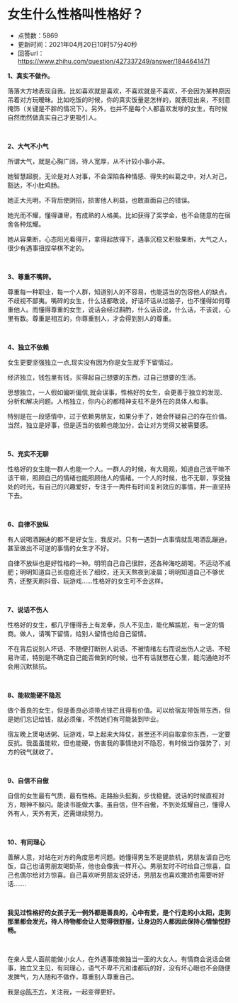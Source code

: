 # 女生什么性格叫性格好？
- 点赞数：5869
- 更新时间：2021年04月20日10时57分40秒
- 回答url：https://www.zhihu.com/question/427337249/answer/1844641471
<body>
 <p data-pid="KpfhNMUF"><b>1、真实不做作。</b></p>
 <p data-pid="E6j8tACR">落落大方地表现自我。比如喜欢就是喜欢，不喜欢就是不喜欢，不会因为某种原因吊着对方玩暧昧。比如吃饭的时候，你的真实饭量是怎样的，就表现出来，不刻意掩饰（关键是不胖的情况下）。另外，也并不是每个人都喜欢发嗲的女生，有时候自然而然做真实自己才更吸引人。</p>
 <p class="ztext-empty-paragraph"><br></p>
 <p data-pid="FweN_wNl"><b>2、大气不小气</b></p>
 <p data-pid="FZXfVjBj">所谓大气，就是心胸广阔，待人宽厚，从不计较小事小非。</p>
 <p data-pid="pOe49EUD">她智慧超脱，无论是对人对事，不会深陷各种情感、得失的纠葛之中，对人对己，豁达，不小肚鸡肠。</p>
 <p data-pid="JQ1hYn5m">她正大光明，不背后使阴招，损害他人利益，也敢直面自己的错误。</p>
 <p data-pid="KZIKRVpW">她光而不耀，懂得谦卑，有成熟的人格美。比如获得了奖学金，也不会随意的在宿舍各种炫耀。</p>
 <p data-pid="1UKryd2D">她从容果断，心态阳光看得开，拿得起放得下，遇事沉稳又积极果断，大气之人，很少有遇事扭捏举棋不定的。</p>
 <p class="ztext-empty-paragraph"><br></p>
 <p data-pid="z7ir9GkW"><b>3、尊重不嘴碎。</b></p>
 <p data-pid="-5-X_APG">尊重每一种职业，每一个人群，知道别人的不容易，也能适当的包容他人的缺点，不歧视不鄙夷。嘴碎的女生，什么话都敢说，好话坏话从过脑子，也不懂得如何尊重他人。而懂得尊重的女生，说话会经过斟酌，什么话该说，什么话，不该说，心里有数。尊重是相互的，你尊重别人，才会得到别人的尊重。</p>
 <p class="ztext-empty-paragraph"><br></p>
 <p data-pid="c4r9R9UA"><b>4、独立不依赖</b></p>
 <p data-pid="wGkjQAUO">女生更要坚强独立一点,现实没有因为你是女生就手下留情过。</p>
 <p data-pid="UBulFxY8">经济独立，钱包里有钱，买得起自己想要的东西，过自己想要的生活。</p>
 <p data-pid="dafZoA9s">思想独立，一人假如偏听偏信,就会误事，性格好的女生，会更善于独立的发现、分析和解决问题。人格独立，你内心的都精神支柱不是外在的具体人和事。</p>
 <p data-pid="bhbCketJ">特别是在一段感情中，过于依赖男朋友，如果分手了，她会怀疑自己的存在价值。当然，独立是好事，但是适当的依赖也能加分，会让对方觉得又被需要感。</p>
 <p class="ztext-empty-paragraph"><br></p>
 <p data-pid="USkmoAee"><b>5、充实不无聊</b></p>
 <p data-pid="JSm5qraH">性格好的女生能一群人也能一个人。一群人的时候，有大局观，知道自己该干嘛不该干嘛，照顾自己的情绪也能照顾他人的情绪。一个人的时候，也不无聊，享受独处的时光，有自己的兴趣爱好，专注于一两件有时间复利效应的事情，并一直坚持下去。</p>
 <p class="ztext-empty-paragraph"><br></p>
 <p data-pid="LfHNKPfF"><b>6、自律不放纵</b></p>
 <p data-pid="TUhSBG_3">有人说喝酒蹦迪的都不是好女生，我反对。只有一遇到一点事情就乱喝酒乱蹦迪，甚至做出不可逆的事情的女生才不好。</p>
 <p data-pid="A-Wc2AO0">自律不放纵也是好性格的一种。明明自己自己很胖，还各种海吃胡喝，不运动不减肥；明明知道自己长痘痘还长了细纹，还天天熬夜到凌晨；明明知道自己不够优秀，还整天刷抖音、玩游戏......性格好的女生可不会这样。</p>
 <p class="ztext-empty-paragraph"><br></p>
 <p data-pid="5rEevOFz"><b>7、说话不伤人</b></p>
 <p data-pid="g2r7t0o_">性格好的女生，都几乎懂得舌上有龙拳，杀人不见血，能化解尴尬，有一定的情商。做人，请嘴下留情，给别人留情也给自己留情。</p>
 <p data-pid="mrgrWXi_">不在背后说别人坏话、不随便打断别人说话、不被情绪左右而说出伤人之话、不轻易许诺，特别是不确定自己能否做到的时候，也不有话就憋在心里，能沟通绝对不会用沉默抵抗。</p>
 <p class="ztext-empty-paragraph"><br></p>
 <p data-pid="Ah3XLqyY"><b>8、能软能硬不隐忍</b></p>
 <p data-pid="Fb_d3n-R">做个善良的女生，但是善良必须带点锋芒且得有价值。可以给宿友带饭带东西，但是她们忘记给钱，就必须催，不然她们有可能装到毕业。</p>
 <p data-pid="wdV-Z_Hp">宿友晚上煲电话粥、玩游戏，早上起来大阵仗，甚至还不问自取拿你东西，一定要反抗。我虽虽能软，但也能硬，伤害我的事情绝对不隐忍，有时候当你强势了，对方的锐气就收了。</p>
 <p class="ztext-empty-paragraph"><br></p>
 <p data-pid="Y2Ak6xls"><b>9、自信不自傲</b></p>
 <p data-pid="IgRbSXP-">自信的女生最有气质，最有性格。走路抬头挺胸，步伐稳健。说话的时候直视对方，眼神不躲闪。能读书能做大事。虽自信，但不自傲，不到处炫耀自己，懂得人外有人，天外有天，还需继续努力。</p>
 <p class="ztext-empty-paragraph"><br></p>
 <p data-pid="AQnHwig3"><b>10、有同理心</b></p>
 <p data-pid="WHn7OZI2">善解人意，对站在对方的角度思考问题。她懂得男生不是提款机，男朋友请自己吃饭，自己也请男朋友喝奶茶，他也会像我一样开心。男朋友时不时给自己惊喜，自己也偶尔给对方惊喜。自己喜欢听男朋友说好话，男朋友也喜欢撒娇也需要听好话.......</p>
 <p class="ztext-empty-paragraph"><br></p>
 <p data-pid="HnRCP4Rj"><b>我见过性格好的女孩子无一例外都是善良的，心中有爱，是个行走的小太阳，走到那里都会发光，待人待物都会让人觉得很舒服，让身边的人都因此保持心情愉悦舒畅。</b></p>
 <p class="ztext-empty-paragraph"><br></p>
 <p data-pid="nMJ5ewAp">在亲人爱人面前能做小女人，在外遇事能做独当一面的大女人。有情商会说话会做事，独立又主见，有同理心，语气不卑不亢和谁都玩的好，没有坏心眼也不会随便发脾气，为人随和不做作，尊重别人尊重自己。</p>
 <p data-pid="UCuN2D_b">我是<a href="https://www.zhihu.com/people/9170276f98321df6616fcd0ae3c71160" class="internal">@陈不方</a>，关注我，一起变得更好。</p>
 <p></p>
</body>